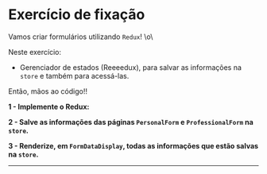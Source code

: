 # Exercício de fixação
Vamos criar formulários utilizando `Redux`! \o\

Neste exercício:

* Gerenciador de estados (Reeeedux), para salvar as informações na `store` e também para acessá-las.

Então, mãos ao código!!

**1 - Implemente o Redux:**


**2 - Salve as informações das páginas `PersonalForm` e `ProfessionalForm` na `store`.**


**3 - Renderize, em `FormDataDisplay`, todas as informações que estão salvas na `store`.**

---
